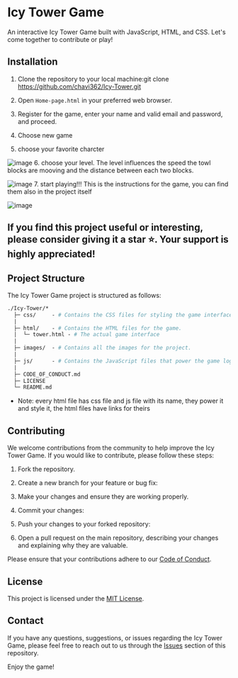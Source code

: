 # Icy Tower Game

An interactive Icy Tower Game built with JavaScript, HTML, and CSS. Let's come together to contribute or play!

## Installation

1. Clone the repository to your local machine:git clone https://github.com/chavi362/Icy-Tower.git
2. Open `Home-page.html` in your preferred web browser.

3. Register for the game, enter your name and valid email and password, and proceed.

4. Choose new game
5. choose your favorite charcter

![image](https://github.com/chavi362/Icy-Tower/assets/140444217/c4ab67b1-5c19-4170-8207-7c3fde2ed459)
6. choose your level.
The level influences the speed the towl blocks are mooving and the distance between each two blocks.

![image](https://github.com/chavi362/Icy-Tower/assets/140444217/4aff9fcb-c4d9-4333-b2b8-61c5e80ec51f)
7. start playing!!!
 This is the instructions for the game, you can find them also in the project itself

![image](https://github.com/chavi362/Icy-Tower/assets/140444217/6fa4d7b2-672a-492a-980a-0298c6cf39c4)


## If you find this project useful or interesting, please consider giving it a star ⭐️. Your support is highly appreciated!
## Project Structure

The Icy Tower Game project is structured as follows:
```graphql
./Icy-Tower/*
  ├─ css/     - # Contains the CSS files for styling the game interface.
  |
  ├─ html/    - # Contains the HTML files for the game.
  |  └─ tower.html - # The actual game interface
  |
  ├─ images/  - # Contains all the images for the project.
  |
  ├─ js/      - # Contains the JavaScript files that power the game logic.
  |
  ├─ CODE_OF_CONDUCT.md 
  ├─ LICENSE     
  └─ README.md   
```
- Note: every html file has css file and js file with its name, they power it and style it, the html files have links for theirs 
## Contributing

We welcome contributions from the community to help improve the Icy Tower Game. If you would like to contribute, please follow these steps:

1. Fork the repository.

2. Create a new branch for your feature or bug fix:
3. Make your changes and ensure they are working properly.

4. Commit your changes:
   
5. Push your changes to your forked repository:
6. Open a pull request on the main repository, describing your changes and explaining why they are valuable.

Please ensure that your contributions adhere to our [Code of Conduct](CODE_OF_CONDUCT.md).

## License

This project is licensed under the [MIT License](LICENSE).

## Contact

If you have any questions, suggestions, or issues regarding the Icy Tower Game, please feel free to reach out to us through the [Issues](https://github.com/chavi362/Icy-Tower/issues) section of this repository.

Enjoy the game!
